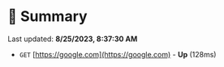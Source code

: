 # 📖 Summary
Last updated: **8/25/2023, 8:37:30 AM**

- `GET` [https://google.com](https://google.com) - **Up** (128ms)
